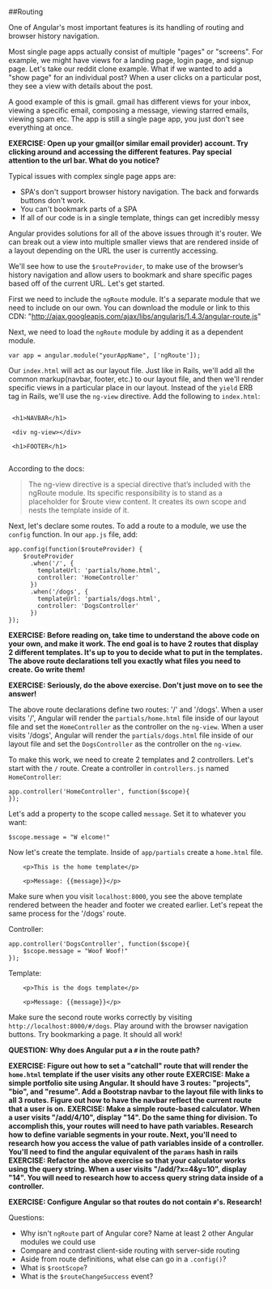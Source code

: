 ##Routing

One of Angular's most important features is its handling of routing and browser history navigation. 

Most single page apps actually consist of multiple "pages" or "screens". For example, we might have views for a landing page, login page, and signup page. Let's take our reddit clone example.  What if we wanted to add a "show page" for an individual post?  When a user clicks on a particular post, they see a view with details about the post.

A good example of this is gmail. gmail has different views for your inbox, viewing a specific email, composing a message, viewing starred emails, viewing spam etc.  The app is still a single page app, you just don't see everything at once.

**EXERCISE: Open up your gmail(or similar email provider) account. Try clicking around and accessing the different features.  Pay special attention to the url bar.  What do you notice?**

Typical issues with complex single page apps are:

* SPA's don't support browser history navigation.  The back and forwards buttons don't work.
* You can't bookmark parts of a SPA
* If all of our code is in a single template, things can get incredibly messy

Angular provides solutions for all of the above issues through it's router.  We can break out a view into multiple smaller views that are rendered inside of a layout depending on the URL the user is currently accessing.

We'll see how to use the `$routeProvider`, to make use of the browser’s history navigation and allow users to bookmark and share specific pages based off of the current URL.  Let's get started.

First we need to include the `ngRoute` module. It's a separate module that we need to include on our own. You can download the module or link to this CDN: "http://ajax.googleapis.com/ajax/libs/angularjs/1.4.3/angular-route.js"

Next, we need to load the `ngRoute` module by adding it as a dependent module.

```
var app = angular.module("yourAppName", ['ngRoute']);
```

Our `index.html` will act as our layout file.  Just like in Rails, we'll add all the common markup(navbar, footer, etc.) to our layout file, and then we'll render specific views in a particular place in our layout.  Instead of the `yield` ERB tag in Rails, we'll use the `ng-view` directive.  Add the following to `index.html`:


 ```
 
  <h1>NAVBAR</h1>

  <div ng-view></div>

  <h1>FOOTER</h1>
  
 ```
 
 According to the docs: 
 
 > The ng-view directive is a special directive that’s included with the ngRoute module. Its specific responsibility is to stand as a placeholder for $route view content. It creates its own scope and nests the template inside of it.
 
Next, let's declare some routes. To add a route to a module, we use the `config` function.  In our `app.js` file, add:

```
app.config(function($routeProvider) {
    $routeProvider
      .when('/', {
        templateUrl: 'partials/home.html',
        controller: 'HomeController'
      })
      .when('/dogs', {
      	templateUrl: 'partials/dogs.html',
      	controller: 'DogsController'
      })
});

```

**EXERCISE: Before reading on, take time to understand the above code on your own, and make it work. The end goal is to have 2 routes that display 2 different templates.  It's up to you to decide what to put in the templates. The above route declarations tell you exactly what files you need to create. Go write them!**

**EXERCISE: Seriously, do the above exercise.  Don't just move on to see the answer!**

The above route declarations define two routes: '/' and '/dogs'.  When a user visits '/', Angular will render the `partials/home.html` file inside of our layout file and set the `HomeController` as the controller on the `ng-view`. When a user visits '/dogs', Angular will render the `partials/dogs.html` file inside of our layout file and set the `DogsController` as the controller on the `ng-view`.

To make this work, we need to create 2 templates and 2 controllers.  Let's start with the `/` route.  Create a controller in `controllers.js` named `HomeController`:

```
app.controller('HomeController', function($scope){
});
```

Let's add a property to the scope called `message`.  Set it to whatever you want:

```
$scope.message = "W	elcome!"
```

Now let's create the template.  Inside of `app/partials` create a `home.html` file.

```
	<p>This is the home template</p>

	<p>Message: {{message}}</p>
```

Make sure when you visit `localhost:8000`, you see the above template rendered between the header and footer we created earlier.  Let's repeat the same process for the '/dogs' route.  

Controller:

```
app.controller('DogsController', function($scope){
	$scope.message = "Woof Woof!"
});
```

Template:

```
	<p>This is the dogs template</p>

	<p>Message: {{message}}</p>

```

Make sure the second route works correctly by visiting `http://localhost:8000/#/dogs`. Play around with the browser navigation buttons.  Try bookmarking a page.  It should all work!

**QUESTION: Why does Angular put a `#` in the route path?** 

**EXERCISE: Figure out how to set a "catchall" route that will render the `home.html` template if the user visits any other route**
**EXERCISE: Make a simple portfolio site using Angular.  It should have 3 routes: "projects", "bio", and "resume".  Add a Bootstrap navbar to the layout file with links to all 3 routes. Figure out how to have the navbar reflect the current route that a user is on.**
**EXERCISE: Make a simple route-based calculator.  When a user visits "/add/4/10", display "14".  Do the same thing for division.  To accomplish this, your routes will need to have path variables.  Research how to define variable segments in your route.  Next, you'll need to research how you access the value of path variables inside of a controller.  You'll need to find the angular equivalent of the `params` hash in rails**
**EXERCISE: Refactor the above exercise so that your calculator works using the query string.  When a user visits "/add/?x=4&y=10", display "14".  You will need to research how to access query string data inside of a controller.**

**EXERCISE: Configure Angular so that routes do not contain `#`'s. Research!**

Questions:

* Why isn't `ngRoute` part of Angular core?  Name at least 2 other Angular modules we could use
* Compare and contrast client-side routing with server-side routing
* Aside from route definitions, what else can go in a `.config()`?
* What is `$rootScope`?
* What is the `$routeChangeSuccess` event?